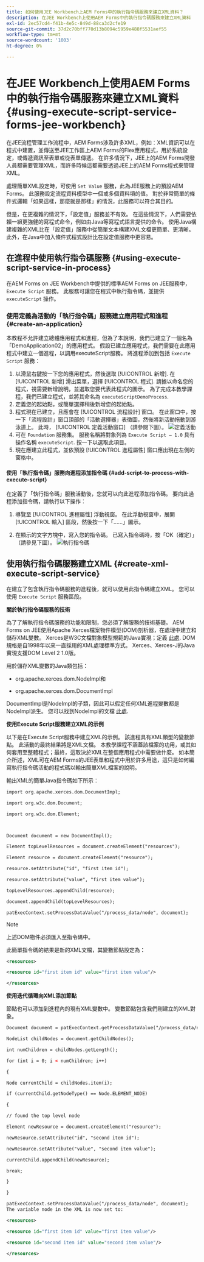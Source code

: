 ```yaml
---
title: 如何使用JEE Workbench上AEM Forms中的執行指令碼服務來建立XML資料？
description: 在JEE Workbench上使用AEM Forms中的執行指令碼服務來建立XML資料
exl-id: 2ec57cd4-f41b-4e5c-849d-88ca3d2cfe19
source-git-commit: 37d2c70bff770d13b8094c5959e488f5531aef55
workflow-type: tm+mt
source-wordcount: '1003'
ht-degree: 0%

---
```


# 在JEE Workbench上使用AEM Forms中的執行指令碼服務來建立XML資料 {#using-execute-script-service-forms-jee-workbench}

在JEE流程管理工作流程中，AEM Forms涉及許多XML，例如：XML資訊可以在程式中建置，並傳送至JEE工作區上AEM Forms的Flex應用程式，用於系統設定，或傳遞資訊至表單或從表單傳遞。 在許多情況下，JEE上的AEM Forms開發人員都需要管理XML，而許多時候這都需要透過JEE上的AEM Forms程式來管理XML。

處理簡單XML設定時，可使用 `Set Value` 服務，此為JEE服務上的預設AEM Forms。 此服務設定流程資料模型中一個或多個資料項的值。 對於非常簡單的條件式邏輯「如果這樣，那麼就是那樣」的情況，此服務可以符合其目的。

但是，在更複雜的情況下，「設定值」服務並不有效。 在這些情況下，人們需要依賴一組更強健的寫程式命令，例如由Java等寫程式語言提供的命令。 使用Java構建複雜的XML比在「設定值」服務中從簡單文本構建XML文檔更簡單、更清晰。 此外，在Java中加入條件式程式設計比在設定值服務中更容易。

## 在進程中使用執行指令碼服務 {#using-execute-script-service-in-process}

在AEM Forms on JEE Workbench中提供的標準AEM Forms on JEE服務中， `Execute Script` 服務。 此服務可讓您在程式中執行指令碼，並提供 `executeScript` 操作。

### 使用定義為活動的「執行指令碼」服務建立應用程式和進程 {#create-an-application}

本教程不允許建立總體應用程式和進程，但為了本說明，我們已建立了一個名為「DemoApplication02」的應用程式。 假設已建立應用程式，我們需要在此應用程式中建立一個進程，以調用executeScript服務。 將進程添加到包括 `Execute Script` 服務：

1. 以滑鼠右鍵按一下您的應用程式，然後選取 [!UICONTROL 新增]. 在 [!UICONTROL 新增] 滑出菜單，選擇 [!UICONTROL 程式]. 請據以命名您的程式，視需要新增說明，並選取您要代表此程式的圖示。 為了完成本教學課程，我們已建立程式，並將其命名為  `executeScriptDemoProcess`.
1. 定義您的起始點，或簡單選擇稍後新增您的起始點。
1. 程式現在已建立，且應會在 [!UICONTROL 流程設計] 窗口。 在此窗口中，按一下「流程設計」窗口頂部的「活動選擇器」表徵圖，然後將新活動拖動到游泳道上。 此時， [!UICONTROL 定義活動窗口] （請參閱下圖）。
   ![定義活動](assets/define-activity.jpg)
1. 可在 `Foundation` 服務集。 服務名稱將對象列為 `Execute Script – 1.0` 具有操作名稱 `executeScript`. 按一下以選取此項目。
1. 現在應建立此程式，並依預設 [!UICONTROL 進程屬性] 窗口應出現在左側的窗格中。

#### 使用「執行指令碼」服務向進程添加指令碼 {#add-script-to-process-with-execute-script}

在定義了「執行指令碼」服務活動後，您就可以向此進程添加指令碼。 要向此過程添加指令碼，請執行以下操作：

1. 導覽至 [!UICONTROL 進程屬性] 浮動視窗。 在此浮動視窗中，展開 [!UICONTROL 輸入] 區段，然後按一下「……」圖示。

1. 在顯示的文字方塊中，寫入您的指令碼。 已寫入指令碼時，按「OK（確定）」（請參見下圖）。
   ![執行指令碼](assets/execute-script.jpg)

## 使用執行指令碼服務建立XML {#create-xml-execute-script-service}

在建立了包含執行指令碼服務的進程後，就可以使用此指令碼建立XML。 您可以使用 `Execute Script` 服務區段。

**關於執行指令碼服務的技術**

為了了解執行指令碼服務的功能和限制，您必須了解服務的技術基礎。 AEM Forms on JEE使用Apache Xerces檔案物件模型(DOM)剖析器，在處理中建立和儲存XML變數。 Xerces是W3C文檔對象模型規範的Java實現；定義 [此處](https://dom.spec.whatwg.org/). DOM規格是自1998年以來一直採用的XML處理標準方式。 Xerces、Xerces-J的Java實現支援DOM Level 2 1.0版。

用於儲存XML變數的Java類包括：

* org.apache.xerces.dom.NodeImpl和

* org.apache.xerces.dom.DocumentImpl

DocumentImpl是NodeImpl的子類，因此可以假定任何XML進程變數都是NodeImpl派生。 您可以找到NodeImpl的文檔 [此處](https://xerces.apache.org/xerces-j/apiDocs/org/apache/xerces/dom/NodeImpl.html).

**使用Execute Script服務建立XML的示例**

以下是在Execute Script服務中建立XML的示例。 該進程具有XML類型的變數節點。 此活動的最終結果將是XML文檔。 本教學課程不涵蓋該檔案的功用，或其如何套用至整體程式；最終，這取決於XML在整個應用程式中需要做什麼。 如本簡介所述，XML可在AEM Forms的JEE表單和程式中用於許多用途，這只是如何編寫執行指令碼活動的程式碼以輸出簡單XML檔案的說明。

輸出XML的簡單Java指令碼如下所示：

```xml
import org.apache.xerces.dom.DocumentImpl;

import org.w3c.dom.Document;

import org.w3c.dom.Element;



Document document = new DocumentImpl();

Element topLevelResources = document.createElement("resources");

Element resource = document.createElement("resource");

resource.setAttribute("id", "first item id");

resource.setAttribute("value", "first item value");

topLevelResources.appendChild(resource);

document.appendChild(topLevelResources);

patExecContext.setProcessDataValue("/process_data/node", document);
```

>[!NOTE]
>
>上述DOM物件必須匯入至指令碼中。

此簡單指令碼的結果是新的XML文檔，其變數節點設定為：

```xml
<resources>

<resource id="first item id" value="first item value"/>

</resources>
```

**使用迭代循環向XML添加節點**

節點也可以添加到進程內的現有XML變數中。 變數節點包含我們剛建立的XML對象。

```xml
Document document = patExecContext.getProcessDataValue("/process_data/node");

NodeList childNodes = document.getChildNodes();

int numChildren = childNodes.getLength();

for (int i = 0; i < numChildren; i++)

{

Node currentChild = childNodes.item(i);

if (currentChild.getNodeType() == Node.ELEMENT_NODE)

{

// found the top level node

Element newResource = document.createElement("resource");

newResource.setAttribute("id", "second item id");

newResource.setAttribute("value", "second item value");

currentChild.appendChild(newResource);

break;

}

}

patExecContext.setProcessDataValue("/process_data/node", document);
The variable node in the XML is now set to:

<resources> 

<resource id="first item id" value="first item value"/> 

<resource id="second item id" value="second item value"/> 

</resources>
```
